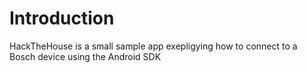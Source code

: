 # Introduction

HackTheHouse is a small sample app exepligying how to connect to a Bosch device using the Android SDK
